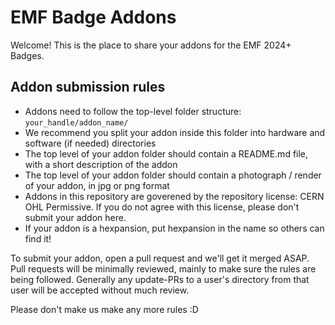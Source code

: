 # EMF Badge Addons

Welcome!  This is the place to share your addons for the EMF 2024+ Badges.

## Addon submission rules

- Addons need to follow the top-level folder structure: `your_handle/addon_name/`
- We recommend you split your addon inside this folder into hardware and software (if needed) directories
- The top level of your addon folder should contain a README.md file, with a short description of the addon
- The top level of your addon folder should contain a photograph / render of your addon, in jpg or png format
- Addons in this repository are goverened by the repository license: CERN OHL Permissive. If you do not agree with this license, please don't submit your addon here.
- If your addon is a hexpansion, put hexpansion in the name so others can find it!

To submit your addon, open a pull request and we'll get it merged ASAP.  Pull requests will be minimally reviewed, mainly to make sure the rules are being followed.  Generally any update-PRs to a user's directory from that user will be accepted without much review.

Please don't make us make any more rules :D

